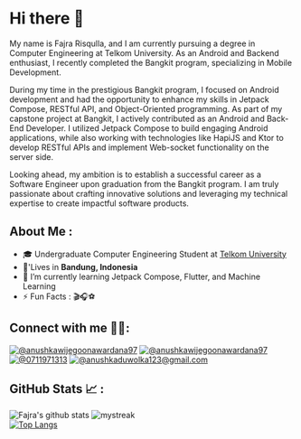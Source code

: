 # Hi there 👋
My name is Fajra Risqulla, and I am currently pursuing a degree in Computer Engineering at Telkom University. As an Android and Backend enthusiast, I recently completed the Bangkit program, specializing in Mobile Development.

During my time in the prestigious Bangkit program, I focused on Android development and had the opportunity to enhance my skills in Jetpack Compose, RESTful API, and Object-Oriented programming. As part of my capstone project at Bangkit, I actively contributed as an Android and Back-End Developer. I utilized Jetpack Compose to build engaging Android applications, while also working with technologies like HapiJS and Ktor to develop RESTful APIs and implement Web-socket functionality on the server side.

Looking ahead, my ambition is to establish a successful career as a Software Engineer upon graduation from the Bangkit program. I am truly passionate about crafting innovative solutions and leveraging my technical expertise to create impactful software products.

## About Me :

- 🎓 Undergraduate Computer Engineering Student at [Telkom University](https://telkomuniversity.ac.id/)
- 🏡'Lives in **Bandung, Indonesia**
- 🌱 I’m currently learning Jetpack Compose, Flutter, and Machine Learning
- ⚡ Fun Facts : 🎬🎧⚽

## Connect with me 👨‍🦱:

[![@anushkawijegoonawardana97](https://img.icons8.com/fluency/48/000000/instagram-new.png "fajra_risqulla")](https://www.instagram.com/fajra_risqulla) [![@anushkawijegoonawardana97](https://img.icons8.com/fluency/48/000000/linkedin.png "fajra_risqulla")](https://www.linkedin.com/in/fajra-risqulla-2294591b5/) [![@0711971313](https://img.icons8.com/fluency/48/000000/phone-disconnected.png "082181707745")](tel:082181707745) [![@anushkaduwolka123@gmail.com](https://img.icons8.com/fluency/48/000000/apple-mail.png "fajrarisqulla@gmail.com")](fajrarisqulla@gmail.com)


## GitHub Stats 📈 :


![Fajra's github stats](https://github-readme-stats-sigma-five.vercel.app/api?username=cisnux-seed&show_icons=true&theme=tokyonight)
<img src="https://github-readme-streak-stats.herokuapp.com/?user=cisnux-seed&theme=tokyonight" alt="mystreak"/>
<br>
[![Top Langs](https://github-readme-stats.vercel.app/api/top-langs/?username=cisnux-seed&theme=tokyonight)](https://github.com/cisnux-seed?tab=repositories)
